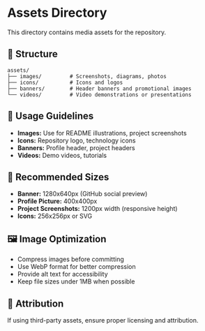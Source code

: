 # Assets Directory

This directory contains media assets for the repository.

## 📁 Structure

```
assets/
├── images/         # Screenshots, diagrams, photos
├── icons/          # Icons and logos
├── banners/        # Header banners and promotional images
└── videos/         # Video demonstrations or presentations
```

## 🎨 Usage Guidelines

- **Images:** Use for README illustrations, project screenshots
- **Icons:** Repository logo, technology icons
- **Banners:** Profile header, project headers
- **Videos:** Demo videos, tutorials

## 📐 Recommended Sizes

- **Banner:** 1280x640px (GitHub social preview)
- **Profile Picture:** 400x400px
- **Project Screenshots:** 1200px width (responsive height)
- **Icons:** 256x256px or SVG

## 🖼️ Image Optimization

- Compress images before committing
- Use WebP format for better compression
- Provide alt text for accessibility
- Keep file sizes under 1MB when possible

## 📝 Attribution

If using third-party assets, ensure proper licensing and attribution.
